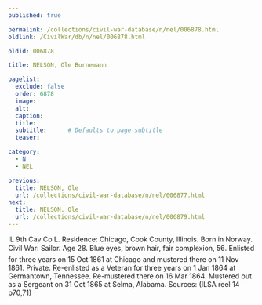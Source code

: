 ```yaml
---
published: true

permalink: /collections/civil-war-database/n/nel/006878.html
oldlink: /CivilWar/db/n/nel/006878.html

oldid: 006878

title: NELSON, Ole Bornemann

pagelist:
  exclude: false
  order: 6878
  image: 
  alt:
  caption:
  title:
  subtitle:      # Defaults to page subtitle
  teaser:

category: 
  - N 
  - NEL

previous:
  title: NELSON, Ole
  url: /collections/civil-war-database/n/nel/006877.html  
next:
  title: NELSON, Ole
  url: /collections/civil-war-database/n/nel/006879.html   
---
```

IL 9th Cav Co L. Residence: Chicago, Cook County, Illinois. Born in Norway. Civil War: Sailor. Age 28. Blue eyes, brown hair, fair complexion, 5&#146;6&#148;. Enlisted for three years on 15 Oct 1861 at Chicago and mustered there on 11 Nov 1861. Private. Re-enlisted as a Veteran for three years on 1 Jan 1864 at Germantown, Tennessee. Re-mustered there on 16 Mar 1864. Mustered out as a Sergeant on 31 Oct 1865 at Selma, Alabama. Sources: (ILSA reel 14 p70,71)